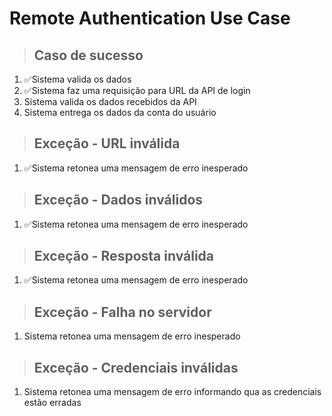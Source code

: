 # Remote Authentication Use Case

>## Caso de sucesso
1. ✅Sistema valida os dados
2. ✅Sistema faz uma requisição para URL da API de login
3. Sistema valida os dados recebidos da API
4. Sistema entrega os dados da conta do usuário

>## Exceção - URL inválida
1. ✅Sistema retonea uma mensagem de erro inesperado

>## Exceção - Dados inválidos
1. ✅Sistema retonea uma mensagem de erro inesperado

>## Exceção - Resposta inválida
1. ✅Sistema retonea uma mensagem de erro inesperado

>## Exceção - Falha no servidor
1. Sistema retonea uma mensagem de erro inesperado

>## Exceção - Credenciais inválidas
1. Sistema retonea uma mensagem de erro informando qua as credenciais estão erradas



